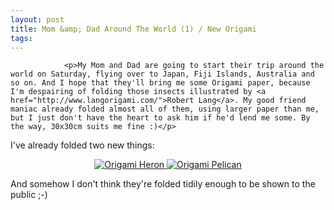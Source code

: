 ```yaml
---
layout: post
title: Mom &amp; Dad Around The World (1) / New Origami
tags:
---
```



                <p>My Mom and Dad are going to start their trip around the world on Saturday, flying over to Japan, Fiji Islands, Australia and so on. And I hope that they'll bring me some Origami paper, because I'm despairing of folding those insects illustrated by <a href="http://www.langorigami.com/">Robert Lang</a>. My good friend maniac already folded almost all of them, using larger paper than me, but I just don't have the heart to ask him if he'd lend me some. By the way, 30x30cm suits me fine :)</p>
<p>I've already folded two new things:</p>
<div style="text-align: center;"><a href='/uploads/origami-2.jpg' title='Origami Heron'><img src='/uploads/origami-2.thumbnail.jpg' alt='Origami Heron' /> </a><a href='/uploads/origami-1.jpg' title='Origami Pelican'><img src='/uploads/origami-1.thumbnail.jpg' alt='Origami Pelican' /></a></div>
<p>And somehow I don't think they're folded tidily enough to be shown to the public ;-)</p>
